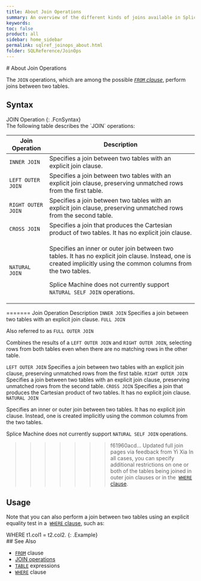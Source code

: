 ```yaml
---
title: About Join Operations
summary: An overview of the different kinds of joins available in Splice Machine SQL.
keywords:
toc: false
product: all
sidebar: home_sidebar
permalink: sqlref_joinops_about.html
folder: SQLReference/JoinOps
---
```

<section>
<div class="TopicContent" data-swiftype-index="true" markdown="1">
# About Join Operations

The `JOIN` operations, which are among the possible *[`FROM`
clause](sqlref_clauses_from.html)*, perform joins between two tables.

## Syntax

<div class="fcnWrapperWide" markdown="1">
    JOIN Operation
{: .FcnSyntax}

</div>
The following table describes the `JOIN` operations:

<table summary="Splice Machine SQL Join operations">
                <col />
                <col />
                <thead>
                    <tr>
                        <th>Join Operation</th>
                        <th>Description</th>
                    </tr>
                </thead>
                <tbody>
                    <tr>
                        <td><code>INNER JOIN</code></td>
                        <td>Specifies a join between two tables with an explicit join clause.</td>
                    </tr>
                    <tr>
                        <td><code>LEFT OUTER JOIN</code></td>
                        <td>Specifies a
					join between two tables with an explicit join clause, preserving unmatched rows from the first table.</td>
                    </tr>
                    <tr>
                        <td><code>RIGHT OUTER JOIN</code></td>
                        <td>Specifies a
					join between two tables with an explicit join clause, preserving unmatched rows from the second table.</td>
                    </tr>
                    <tr>
                        <td><code>CROSS JOIN</code></td>
                        <td>Specifies a join that produces the Cartesian product of two tables. It has no explicit join clause.</td>
                    </tr>
                    <tr>
                        <td><code>NATURAL JOIN</code></td>
                        <td>
                            <p>Specifies an inner or outer join between two tables. It has no explicit join clause. Instead, one is created implicitly using the common columns from the two tables.</p>
                            <p class="noteNote">Splice Machine does not currently support <code>NATURAL SELF JOIN</code> operations.</p>
                        </td>
                    </tr>
                </tbody>
            </table>
=======
    <col width="25%" />
    <col />
    <thead>
        <tr>
            <th>Join Operation</th>
            <th>Description</th>
        </tr>
    </thead>
    <tbody>
        <tr>
            <td><code>INNER JOIN</code></td>
            <td>Specifies a join between two tables with an explicit join clause.</td>
        </tr>
        <tr>
            <td><code>FULL JOIN</code></td>
            <td><p>Also referred to as <code>FULL OUTER JOIN</code></p>
                <p>Combines the results of a <code>LEFT OUTER JOIN</code> and <code>RIGHT OUTER JOIN</code>, selecting rows from both tables even when there are no matching rows in the other table.</p>
            </td>
        </tr>
        <tr>
            <td><code>LEFT OUTER JOIN</code></td>
            <td>Specifies a join between two tables with an explicit join clause, preserving unmatched rows from the first table.</td>
        </tr>
        <tr>
            <td><code>RIGHT OUTER JOIN</code></td>
            <td>Specifies a join between two tables with an explicit join clause, preserving unmatched rows from the second table.</td>
        </tr>
        <tr>
            <td><code>CROSS JOIN</code></td>
            <td>Specifies a join that produces the Cartesian product of two tables. It has no explicit join clause.</td>
        </tr>
        <tr>
            <td><code>NATURAL JOIN</code></td>
            <td>
                <p>Specifies an inner or outer join between two tables. It has no explicit join clause. Instead, one is created implicitly using the common columns from the two tables.</p>
                <p class="noteNote">Splice Machine does not currently support <code>NATURAL SELF JOIN</code> operations.</p>
            </td>
        </tr>
    </tbody>
</table>

>>>>>>> f61960acd... Updated full join pages via feedback from Yi Xia
In all cases, you can specify additional restrictions on one or both of
the tables being joined in outer join clauses or in the &nbsp;[`WHERE`
clause](sqlref_clauses_where.html).

## Usage

Note that you can also perform a join between two tables using an
explicit equality test in a &nbsp;[`WHERE` clause](sqlref_clauses_where.html),
such as:

<div class="preWrapper" markdown="1">
    WHERE t1.col1 = t2.col2.
{: .Example}

</div>
## See Also

* [`FROM`](sqlref_clauses_from.html) clause
* [JOIN operations](sqlref_joinops_intro.html) 
* [`TABLE`](sqlref_expressions_table.html) expressions
* [`WHERE`](sqlref_clauses_where.html) clause

</div>
</section>

